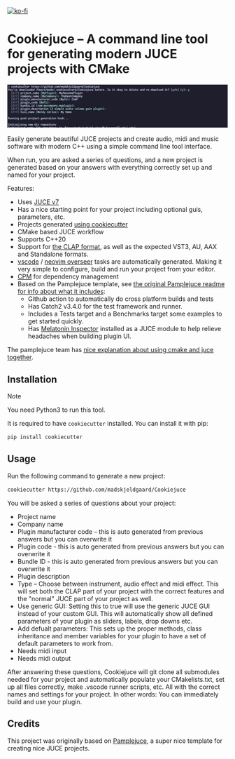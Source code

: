 [![ko-fi](https://ko-fi.com/img/githubbutton_sm.svg)](https://ko-fi.com/X8X6RXV10)

# Cookiejuce – A command line tool for generating modern JUCE projects with CMake

![cookiejuce in action](cookiejuce.png) 

Easily generate beautiful JUCE projects and create audio, midi and music software with modern C++ using a simple command line tool interface.

When run, you are asked a series of questions, and a new project is generated based on your answers with everything correctly set up and named for your project.

Features:
- Uses [JUCE v7](https://github.com/juce-framework/JUCE)
- Has a nice starting point for your project including optional guis, parameters, etc. 
- Projects generated [using cookiecutter](https://cookiecutter.readthedocs.io/en/stable/)
- CMake based JUCE workflow
- Supports C++20
- Support for [the CLAP format](https://u-he.com/community/clap/), as well as the expected VST3, AU, AAX and Standalone formats.
- [vscode](https://code.visualstudio.com/docs/editor/tasks) / [neovim overseer](https://github.com/stevearc/overseer.nvim) tasks are automatically generated. Making it very simple to configure, build and run your project from your editor.
- [CPM](https://github.com/cpm-cmake/CPM.cmake) for dependency management
- Based on the Pamplejuce template, see [the original Pamplejuce readme for info about what it includes](PAMPLEJUCE_README.md):
    - Github action to automatically do cross platform builds and tests
    - Has Catch2 v3.4.0 for the test framework and runner.
    - Includes a Tests target and a Benchmarks target some examples to get started quickly.
    - Has [Melatonin Inspector](https://github.com/sudara/melatonin_inspector) installed as a JUCE module to help relieve headaches when building plugin UI.

The pamplejuce team has [nice explanation about using cmake and juce together](https://melatonin.dev/blog/how-to-use-cmake-with-juce/).

## Installation

> [!NOTE]
> You need Python3 to run this tool.

It is required to have `cookiecutter` installed. You can install it with pip:

```bash
pip install cookiecutter
```
## Usage

Run the following command to generate a new project:

```bash
cookiecutter https://github.com/madskjeldgaard/Cookiejuce
```

You will be asked a series of questions about your project:
- Project name
- Company name
- Plugin manufacturer code – this is auto generated from previous answers but you can overwrite it
- Plugin code - this is auto generated from previous answers but you can overwrite it
- Bundle ID - this is auto generated from previous answers but you can overwrite it
- Plugin description
- Type – Choose between instrument, audio effect and midi effect. This will set both the CLAP part of your project with the correct features and the "normal" JUCE part of your project as well.
- Use generic GUI: Setting this to true will use the generic JUCE GUI instead of your custom GUI. This will automatically show all defined parameters of your plugin as sliders, labels, drop downs etc.
- Add defualt parameters: This sets up the proper methods, class inheritance and member variables for your plugin to have a set of default parameters to work from. 
- Needs midi input
- Needs midi output

After answering these questions, Cookiejuce will git clone all submodules needed for your project and automatically populate your CMakelists.txt, set up all files correctly, make .vscode runner scripts, etc. All with the correct names and settings for your project.
In other words: You can immediately build and use your plugin. 

## Credits

This project was originally based on [Pamplejuce](https://github.com/sudara/pamplejuce), a super nice template for creating nice JUCE projects.

